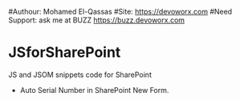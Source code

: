 #Authour: Mohamed El-Qassas
#Site: https://devoworx.com
#Need Support: ask me at BUZZ https://buzz.devoworx.com
# JSforSharePoint
JS and JSOM snippets code for SharePoint
- Auto Serial Number in SharePoint New Form.
